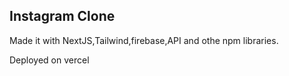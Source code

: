 ## Instagram Clone

Made it with NextJS,Tailwind,firebase,API and othe npm libraries.

Deployed on vercel